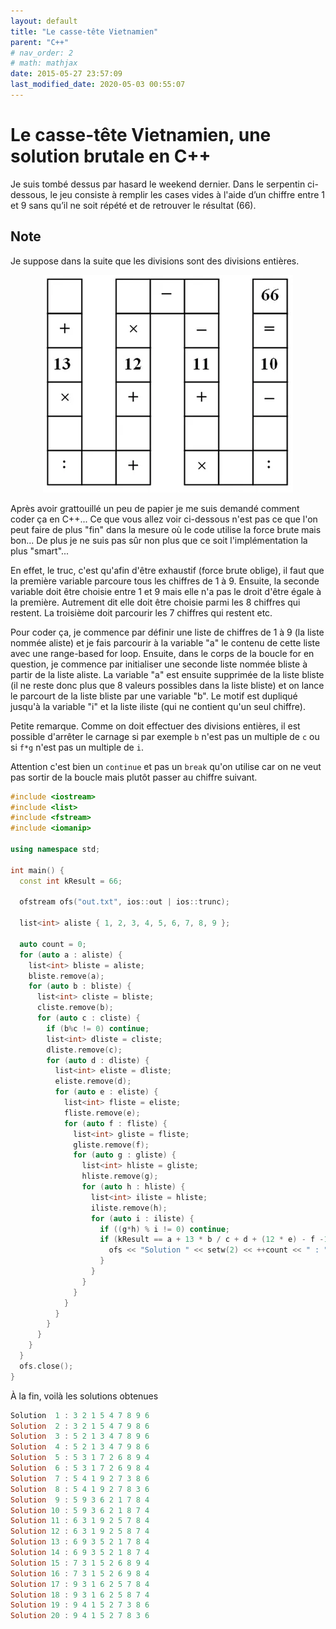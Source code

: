 ```yaml
---
layout: default
title: "Le casse-tête Vietnamien"
parent: "C++"
# nav_order: 2
# math: mathjax
date: 2015-05-27 23:57:09
last_modified_date: 2020-05-03 00:55:07
---
```


# Le casse-tête Vietnamien, une solution brutale en C++

Je suis tombé dessus par hasard le weekend dernier. Dans le serpentin ci-dessous, le jeu consiste à remplir les cases vides à l'aide d’un chiffre entre 1 et 9 sans qu’il ne soit répété et de retrouver le résultat (66).

## Note
Je suppose dans la suite que les divisions sont des divisions entières.

<div align="center">
<img src="./assets/serpent.webp" alt="" loading="lazy"/>
</div>


Après avoir grattouillé un peu de papier je me suis demandé comment coder ça en C++... Ce que vous allez voir ci-dessous n'est pas ce que l'on peut faire de plus "fin" dans la mesure où le code utilise la force brute mais bon... De plus je ne suis pas sûr non plus que ce soit l'implémentation la plus "smart"...

En effet, le truc, c'est qu'afin d'être exhaustif (force brute oblige), il faut que la première variable parcoure tous les chiffres de 1 à 9.  Ensuite, la seconde variable doit être choisie entre 1 et 9 mais elle n'a pas le droit d'être égale à la première. Autrement dit elle doit être choisie parmi les 8 chiffres qui restent. La troisième doit parcourir les 7 chiffres qui restent etc.

Pour coder ça, je commence par définir une liste de chiffres de 1 à 9 (la liste nommée aliste) et je fais parcourir à la variable "a" le contenu de cette liste avec une range-based for loop. Ensuite, dans le corps de la boucle for en question, je commence par initialiser une seconde liste nommée bliste à partir de la liste aliste. La variable "a" est ensuite supprimée de la liste bliste (il ne reste donc plus que 8 valeurs possibles dans la liste bliste) et on lance le parcourt de la liste bliste par une variable "b". Le motif est dupliqué jusqu'à la variable "i" et la liste iliste (qui ne contient qu'un seul chiffre).

Petite remarque. Comme on doit effectuer des divisions entières, il est possible d'arrêter le carnage si par exemple ``b`` n'est pas un multiple de ``c`` ou si ``f*g`` n'est pas un multiple de ``i``. 

Attention c'est bien un ``continue`` et pas un ``break`` qu'on utilise car on ne veut pas sortir de la boucle mais plutôt passer au chiffre suivant.

```cpp
#include <iostream>
#include <list>
#include <fstream>
#include <iomanip>

using namespace std;

int main() {
  const int kResult = 66;

  ofstream ofs("out.txt", ios::out | ios::trunc);                               // output file stream

  list<int> aliste { 1, 2, 3, 4, 5, 6, 7, 8, 9 };

  auto count = 0;
  for (auto a : aliste) {
    list<int> bliste = aliste;
    bliste.remove(a);
    for (auto b : bliste) {
      list<int> cliste = bliste;
      cliste.remove(b);
      for (auto c : cliste) {
        if (b%c != 0) continue;                                                 // si b n'est pas un multiple de c alors on passe au c suivant
        list<int> dliste = cliste;
        dliste.remove(c);
        for (auto d : dliste) {
          list<int> eliste = dliste;
          eliste.remove(d);
          for (auto e : eliste) {
            list<int> fliste = eliste;
            fliste.remove(e);
            for (auto f : fliste) {
              list<int> gliste = fliste;
              gliste.remove(f);
              for (auto g : gliste) {
                list<int> hliste = gliste;
                hliste.remove(g);
                for (auto h : hliste) {
                  list<int> iliste = hliste;
                  iliste.remove(h);
                  for (auto i : iliste) {
                    if ((g*h) % i != 0) continue;                               // si fg n'est pas un multiple de i alors on passe au i suivant
                    if (kResult == a + 13 * b / c + d + (12 * e) - f -11 + (g * h) / i - 10) {
                      ofs << "Solution " << setw(2) << ++count << " : " << a << " " << b << " " << c << " " << d << " " << e << " " << f << " " << g << " " << h << " " << i << endl;
                    }
                  }
                }
              }
            }
          }
        }
      }
    }
  }
  ofs.close();
}
```

À la fin, voilà les solutions obtenues

```powershell
Solution  1 : 3 2 1 5 4 7 8 9 6
Solution  2 : 3 2 1 5 4 7 9 8 6
Solution  3 : 5 2 1 3 4 7 8 9 6
Solution  4 : 5 2 1 3 4 7 9 8 6
Solution  5 : 5 3 1 7 2 6 8 9 4
Solution  6 : 5 3 1 7 2 6 9 8 4
Solution  7 : 5 4 1 9 2 7 3 8 6
Solution  8 : 5 4 1 9 2 7 8 3 6
Solution  9 : 5 9 3 6 2 1 7 8 4
Solution 10 : 5 9 3 6 2 1 8 7 4
Solution 11 : 6 3 1 9 2 5 7 8 4
Solution 12 : 6 3 1 9 2 5 8 7 4
Solution 13 : 6 9 3 5 2 1 7 8 4
Solution 14 : 6 9 3 5 2 1 8 7 4
Solution 15 : 7 3 1 5 2 6 8 9 4
Solution 16 : 7 3 1 5 2 6 9 8 4
Solution 17 : 9 3 1 6 2 5 7 8 4
Solution 18 : 9 3 1 6 2 5 8 7 4
Solution 19 : 9 4 1 5 2 7 3 8 6
Solution 20 : 9 4 1 5 2 7 8 3 6
```
